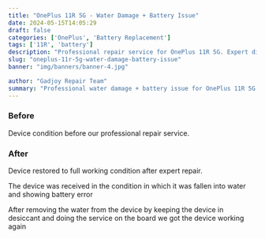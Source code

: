 ```yaml
---
title: "OnePlus 11R 5G - Water Damage + Battery Issue"
date: 2024-05-15T14:05:29
draft: false
categories: ['OnePlus', 'Battery Replacement']
tags: ['11R', 'battery']
description: "Professional repair service for OnePlus 11R 5G. Expert diagnosis and quality repairs in Bangalore."
slug: "oneplus-11r-5g-water-damage-battery-issue"
banner: "img/banners/banner-4.jpg"

author: "Gadjoy Repair Team"
summary: "Professional water damage + battery issue for OnePlus 11R 5G. Expert technicians, quality parts, warranty included."
---
```


### Before

Device condition before our professional repair service.

### After

Device restored to full working condition after expert repair.

The device was received in the condition in which it was fallen into water and showing battery error

After removing the water from the device by keeping the device in desiccant and doing the service on the board we got the device working again